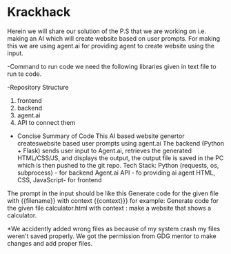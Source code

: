 # Krackhack
Herein we will share our solution of the P.S that we are working on i.e. making an AI which will create website based on user prompts. For making this we are using agent.ai for providing agent to create website using the input.

-Command to run code
we need the following libraries given in text file to run te code.

-Repository Structure
1. frontend
2. backend
3. agent.ai
4. API to connect them
   
- Concise Summary of Code
  This AI based website genertor createswebsite based user prompts using agent.ai
  The backend (Python + Flask) sends user input to Agent.ai, retrieves the generated HTML/CSS/JS, and displays the output, the output file is saved in the PC which is then pushed to the git repo.
  Tech Stack:
Python (requests, os, subprocess) - for backend
Agent.ai API - fo providing ai agent
HTML, CSS, JavaScript- for frontend

The prompt in the input should be like this Generate code for the given file with {{filename}} with context {{context}}}
for example: Generate code for the given file calculator.html with context : make a website that shows a calculator.

*We accidently added wrong files as because of my system crash my files weren't saved properly. We got the permission from GDG mentor to make changes and add proper files.
